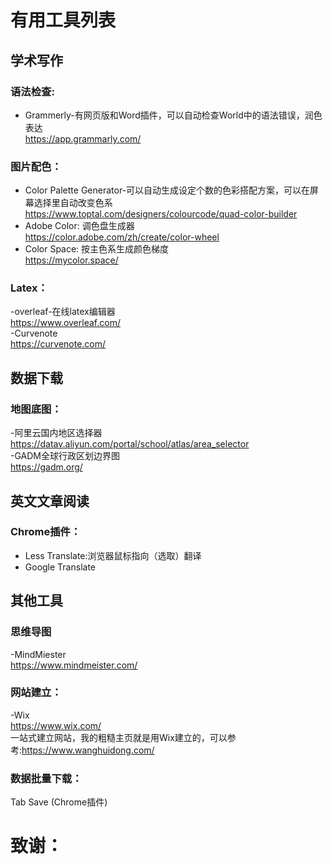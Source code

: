 # 有用工具列表

## 学术写作
### 语法检查:
- Grammerly-有网页版和Word插件，可以自动检查World中的语法错误，润色表达  
  <https://app.grammarly.com/>

### 图片配色：
- Color Palette Generator-可以自动生成设定个数的色彩搭配方案，可以在屏幕选择里自动改变色系  
  <https://www.toptal.com/designers/colourcode/quad-color-builder>  
- Adobe Color: 调色盘生成器  
  <https://color.adobe.com/zh/create/color-wheel>  
- Color Space: 按主色系生成颜色梯度  
  <https://mycolor.space/>  

### Latex：
-overleaf-在线latex编辑器  
 <https://www.overleaf.com/>   
-Curvenote  
<https://curvenote.com/>  

## 数据下载
### 地图底图：
-阿里云国内地区选择器   
<https://datav.aliyun.com/portal/school/atlas/area_selector>  
-GADM全球行政区划边界图   
<https://gadm.org/>  

## 英文文章阅读
### Chrome插件：
- Less Translate:浏览器鼠标指向（选取）翻译  
- Google Translate  

## 其他工具
### 思维导图
-MindMiester  
<https://www.mindmeister.com/>  
### 网站建立：
-Wix   
<https://www.wix.com/>  
 一站式建立网站，我的粗糙主页就是用Wix建立的，可以参考:<https://www.wanghuidong.com/> 
 ### 数据批量下载：
 Tab Save (Chrome插件)

# 致谢：
